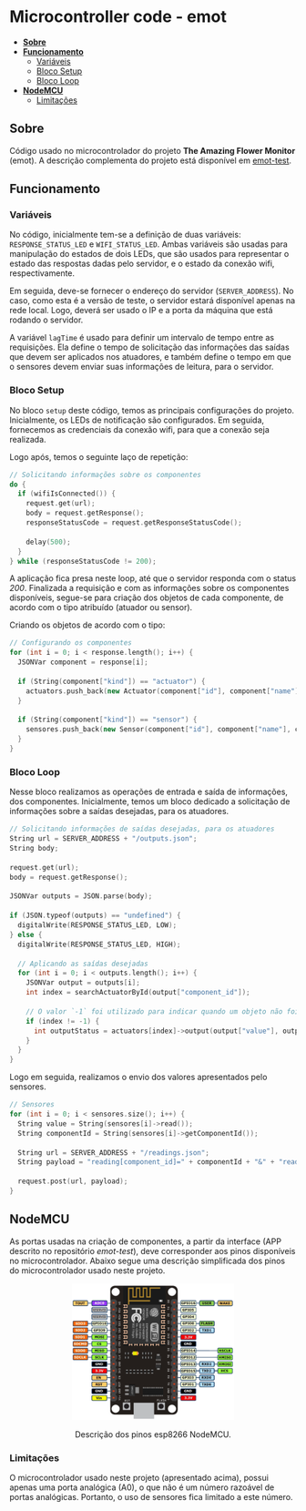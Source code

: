# Microcontroller code - emot <!-- omit in toc -->

- [**Sobre**](#sobre)
- [**Funcionamento**](#funcionamento)
  - [Variáveis](#variáveis)
  - [Bloco Setup](#bloco-setup)
  - [Bloco Loop](#bloco-loop)
- [**NodeMCU**](#nodemcu)
  - [Limitações](#limitações)

## **Sobre**

Código usado no microcontrolador do projeto **The Amazing Flower Monitor** (emot). A descrição complementa do projeto está disponível em [emot-test](https://github.com/kevendasilva/emot-test#sobre).

## **Funcionamento**

### Variáveis

No código, inicialmente tem-se a definição de duas variáveis: `RESPONSE_STATUS_LED` e `WIFI_STATUS_LED`. Ambas variáveis são usadas para manipulação do estados de dois LEDs, que são usados para representar o estado das respostas dadas pelo servidor, e o estado da conexão wifi, respectivamente.

Em seguida, deve-se fornecer o endereço do servidor (`SERVER_ADDRESS`). No caso, como esta é a versão de teste, o servidor estará disponível apenas na rede local. Logo, deverá ser usado o IP e a porta da máquina que está rodando o servidor. 

A variável `lagTime` é usado para definir um intervalo de tempo entre as requisições. Ela define o tempo de solicitação das informações das saídas que devem ser aplicados nos atuadores, e também define o tempo em que o sensores devem enviar suas informações de leitura, para o servidor.

### Bloco Setup

No bloco `setup` deste código, temos as principais configurações do projeto. Inicialmente, os LEDs de notificação são configurados. Em seguida, fornecemos as credenciais da conexão wifi, para que a conexão seja realizada.

Logo após, temos o seguinte laço de repetição:

```c++
// Solicitando informações sobre os componentes
do {
  if (wifiIsConnected()) {
    request.get(url);
    body = request.getResponse();
    responseStatusCode = request.getResponseStatusCode();

    delay(500);
  }
} while (responseStatusCode != 200);
```

A aplicação fica presa neste loop, até que o servidor responda com o status *200*. Finalizada a requisição e com as informações sobre os componentes disponíveis, segue-se para criação dos objetos de cada componente, de acordo com o tipo atribuído (atuador ou sensor).

Criando os objetos de acordo com o tipo:

```c++
// Configurando os componentes
for (int i = 0; i < response.length(); i++) {
  JSONVar component = response[i];

  if (String(component["kind"]) == "actuator") {
    actuators.push_back(new Actuator(component["id"], component["name"], component["port"], component["max_value"], component["min_value"]));
  }

  if (String(component["kind"]) == "sensor") {
    sensores.push_back(new Sensor(component["id"], component["name"], component["port"]));
  }
}
```

### Bloco Loop

Nesse bloco realizamos as operações de entrada e saída de informações, dos componentes. Inicialmente, temos um bloco dedicado a solicitação de informações sobre a saídas desejadas, para os atuadores.

```c++
// Solicitando informações de saídas desejadas, para os atuadores
String url = SERVER_ADDRESS + "/outputs.json";
String body;

request.get(url);
body = request.getResponse();

JSONVar outputs = JSON.parse(body);

if (JSON.typeof(outputs) == "undefined") {
  digitalWrite(RESPONSE_STATUS_LED, LOW);
} else {
  digitalWrite(RESPONSE_STATUS_LED, HIGH);

  // Aplicando as saídas desejadas
  for (int i = 0; i < outputs.length(); i++) {
    JSONVar output = outputs[i];
    int index = searchActuatorById(output["component_id"]);

    // O valor `-1` foi utilizado para indicar quando um objeto não foi encontrado na lista de atuadores.
    if (index != -1) {
      int outputStatus = actuators[index]->output(output["value"], output["kind"]);
    }
  }
}
```
Logo em seguida, realizamos o envio dos valores apresentados pelo sensores.

```c++
// Sensores   
for (int i = 0; i < sensores.size(); i++) {
  String value = String(sensores[i]->read());
  String componentId = String(sensores[i]->getComponentId());

  String url = SERVER_ADDRESS + "/readings.json";
  String payload = "reading[component_id]=" + componentId + "&" + "reading[value]=" + value;

  request.post(url, payload);
}
```

## **NodeMCU**

As portas usadas na criação de componentes, a partir da interface (APP descrito no repositório *emot-test*), deve corresponder aos pinos disponíveis no microcontrolador. Abaixo segue uma descrição simplificada dos pinos do microcontrolador usado neste projeto.

<div align="center">
  <img height="240em" src="assets/img/nodemcu-pinout.png">
  <p>Descrição dos pinos esp8266 NodeMCU.</p>
</div>

### Limitações

O microcontrolador usado neste projeto (apresentado acima), possui apenas uma porta analógica (A0), o que não é um número razoável de portas analógicas. Portanto, o uso de sensores fica limitado a este número.